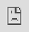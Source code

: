 <!--t Update 19: Exterminate! t-->
<!--tag 2017,archive,dev,thinkboxly,updates tag-->
<!--image /content/images/update-19-exterminate/update-banner-1024x512.jpg image-->
  
After a year in development, VNgen is [almost here](https://lucasc.me/post/update-18-vngen-coming-soon), and that means it's time to go over everything with bug spray and a fine-toothed comb. It's a little hard to believe it's only been two weeks since the last devblog, because in that small space of time many things have changed and improved so that when VNgen finally releases it will be rock-solid from day one. So much has happened, in fact, that time will not permit mentioning every last detail, so this weekend we'll be focusing on just the coolest and most important stuff. Check it all out after the jump!  
  

## Cleaning house

There is a certain art to finishing long-term projects. As the saying goes, the last 10% is 90% of the work. In software, there's an additional challenge: not screwing up the other 90% of the work in the process. Fixing bugs always bears the risk of creating new ones, and sometimes even with heavily commented code it can be easy to forget your line of reasoning for doing something a certain way. Then when you modify it (berating your past self for being so stupid), the application promptly reminds you your present self isn't so bright either.  
  
Avoiding this scenario takes care, but with effort many bugs in VNgen have been discovered and fixed over the past few weeks, from obvious issues that have been waiting for months already to some really strange ones. For example, why does the game deliver an "Out of memory!" error when the window is resized in the middle of a text\_destroy action _only_ when the transition is set to wipe? I'm still not exactly sure (memory was definitely not the issue) and the likelihood of an average user ever encountering this exact scenario is small, but by painstakingly isolating the problem I was able to eliminate it regardless.  
  

<iframe src="https://gfycat.com/ifr/AmusedSoggyFlee" frameborder="0" scrolling="no" width="100%" height="100%" style="position:absolute;top:0;left:0;" allowfullscreen></iframe>

_Early mobile tests show that perspective can be effectively mapped to device rotation_  

## Back to basics

It's also amazing how you can spend so much time overcoming logical challenges only to completely rework your solutions in a matter of days later on. In the past two weeks, much of VNgen's core functions have been dramatically improved—additions that will filter down into the standalone Quantum core, and thus future XGASOFT assets as well.  
  
Jumping to specific events is now faster and more optimized than ever, and accepts string labels instead of internal event IDs that aren't typically exposed to the user anyway. Options now support multiple languages along with other text-based actions. They also perform an interesting trick in that now an entire options menu is treated as a single action no matter how many individual options you have and how their various animations and inputs are handled. Looped music and sound effects will maintain their playback position even while jumping forwards and backwards through the timeline with vngen\_goto.  
  
Perspective also got a minor overhaul, and now supports a perspective\_replace function akin to functions of the same name for other entities. Essentially, you can think of this like having two cameras set up and crossfading between them. In fact, that may not be far off from where this feature is headed. With recent changes, perspective code has fallen more in line with that of normal entities, so in the future it may be possible to have multiple perspectives and switch between them or even display multiple perspectives simultaneously.  
  

<iframe src="https://gfycat.com/ifr/AffectionateEveryBangeltiger" frameborder="0" scrolling="no" width="100%" height="100%" style="position:absolute;top:0;left:0;" allowfullscreen></iframe>

_Perspective replacement provides a compelling transition between entire camera viewpoints_  

## One size fits all

Ever since I got my start creating assets that can be used by other developers, I've sought to make things that are as modular as possible. On the one hand, that means you can take your own basic game functions and integrate them into the tools I've created. On the other, the message with Edge VN was loud and clear: users prefer to have the necessities built-in, even if replacing some of them becomes a requirement down the road.  
  
My first response to this was to build dialog options into Edge VN so that an external menu system wasn't necessary. That's now become a standard feature, and has evolved considerably in VNgen. As of today, I'm pleased to announce that **save/load** and **scaling** functions are joining the ranks as well.  
  
As with options, these features might not be a replacement for full-fledged assets that handle the same functions, but they also aren't mere afterthoughts for VNgen. Scaling, in fact, has been built-in to VNgen for quite some time now, but only as a very basic implementation that wasn't very useful in practice. I've worked with over a hundred developers to get scaling running in their projects, and by far the most popular method is locked width, scaled height, or edgeds\_set\_width in Edge Display Scaler lingo. Thus, that's the method I opted to implement into VNgen as well. No, you're not getting Edge Display Scaler for free, but for pure visual novels VNgen's scaling offers a compelling alternative to black bars surrounding your project.  
  
Last, but not least is save files. In a way, the simple operation of writing and reading files is infinitely more complex than a universal scaling solution... because there _is no_ universal way to save and load game data. What data is written and how it is read back is something that must be custom-tailored for each project to some degree—including VNgen. As such, like scaling, VNgen's save functions might not be for everyone, but they provide an important template for more complex projects while covering the bases for pure visual novels.  
  
VNgen's save functions will store and restore the active object, current event, and room coordinates using a basic form of encryption by default. This encryption can also be disabled for human-readable results (important for debugging). Encrypted and unencrypted data can be swapped out seamlessly, and there's even a delete function to erase old data entirely.  
  
With so much accomplished, VNgen is well on track for an October release, but believe it or not, there's still work to be done. However, the to-do list is constantly shrinking. Expect a major announcement next time! Until then, I leave you with this week's Yugure no Kagami status report.  
  

## Yugure no Kagami Status Report

[What is Yugure no Kagami? Click here to learn more!](http://www.ynkgame.com/)table span { background-color: #06F; color: #FFF; padding: 5px 10px; display: inline-block; }  

**Script:**

100%

**Artwork:**

1%

**Music:**

100%

**Programming:**

60%

**Voice:**

0%
